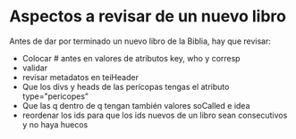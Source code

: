 # Aspectos a revisar de un nuevo libro

Antes de dar por terminado un nuevo libro de la Biblia, hay que revisar:
* Colocar # antes en valores de atributos key, who y corresp
* validar
* revisar metadatos en teiHeader
* Que los divs y heads de las perícopas tengas el atributo type="pericopes"
* Que las q dentro de q tengan también valores soCalled e idea
* reordenar los ids para que los ids nuevos de un libro sean consecutivos y no haya huecos

